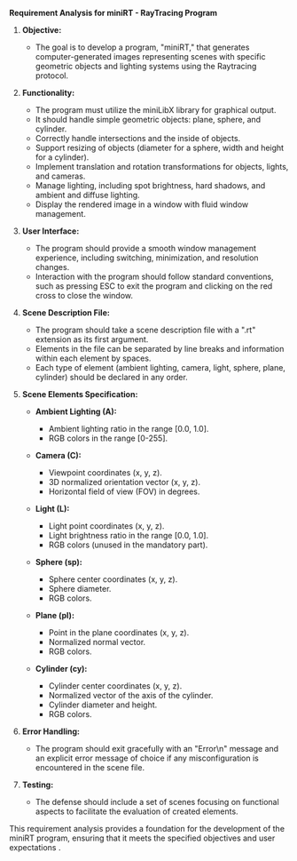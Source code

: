 **Requirement Analysis for miniRT - RayTracing Program**

1. **Objective:**
   - The goal is to develop a program, "miniRT," that generates computer-generated images representing scenes with specific geometric objects and lighting systems using the Raytracing protocol.

2. **Functionality:**
   - The program must utilize the miniLibX library for graphical output.
   - It should handle simple geometric objects: plane, sphere, and cylinder.
   - Correctly handle intersections and the inside of objects.
   - Support resizing of objects (diameter for a sphere, width and height for a cylinder).
   - Implement translation and rotation transformations for objects, lights, and cameras.
   - Manage lighting, including spot brightness, hard shadows, and ambient and diffuse lighting.
   - Display the rendered image in a window with fluid window management.

3. **User Interface:**
   - The program should provide a smooth window management experience, including switching, minimization, and resolution changes.
   - Interaction with the program should follow standard conventions, such as pressing ESC to exit the program and clicking on the red cross to close the window.

4. **Scene Description File:**
   - The program should take a scene description file with a ".rt" extension as its first argument.
   - Elements in the file can be separated by line breaks and information within each element by spaces.
   - Each type of element (ambient lighting, camera, light, sphere, plane, cylinder) should be declared in any order.

5. **Scene Elements Specification:**
   - **Ambient Lighting (A):**
      - Ambient lighting ratio in the range [0.0, 1.0].
      - RGB colors in the range [0-255].

   - **Camera (C):**
      - Viewpoint coordinates (x, y, z).
      - 3D normalized orientation vector (x, y, z).
      - Horizontal field of view (FOV) in degrees.

   - **Light (L):**
      - Light point coordinates (x, y, z).
      - Light brightness ratio in the range [0.0, 1.0].
      - RGB colors (unused in the mandatory part).

   - **Sphere (sp):**
      - Sphere center coordinates (x, y, z).
      - Sphere diameter.
      - RGB colors.

   - **Plane (pl):**
      - Point in the plane coordinates (x, y, z).
      - Normalized normal vector.
      - RGB colors.

   - **Cylinder (cy):**
      - Cylinder center coordinates (x, y, z).
      - Normalized vector of the axis of the cylinder.
      - Cylinder diameter and height.
      - RGB colors.

6. **Error Handling:**
   - The program should exit gracefully with an "Error\n" message and an explicit error message of choice if any misconfiguration is encountered in the scene file.

7. **Testing:**
   - The defense should include a set of scenes focusing on functional aspects to facilitate the evaluation of created elements.

This requirement analysis provides a foundation for the development of the miniRT program, ensuring that it meets the specified objectives and user expectations           .  